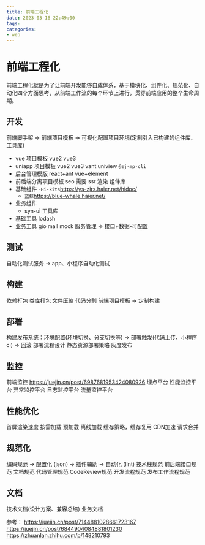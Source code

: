 ```yaml
---
title: 前端工程化
date: 2023-03-16 22:49:00
tags:
categories:
- web
---
```


# 前端工程化
前端工程化就是为了让前端开发能够自成体系，基于模块化、组件化、规范化、自动化四个方面思考，从前端工作流的每个环节上进行，贯穿前端应用的整个生命周期。

## 开发
前端脚手架 => 前端项目模板 => 可视化配置项目环境(定制引入已构建的组件库、工具库)
 - vue 项目模板 vue2 vue3
 - uniapp 项目模板 vue2 vue3 vant uniview `@zj-mp-cli`
 - 后台管理模版 react+ant vue+element
 - 前后端分离项目模板 seo 需要 ssr 渲染
组件库
- 基础组件
  -`Hi-kits`<https://ys-zjrs.haier.net/hidoc/> 
  - `蓝鲸`<https://blue-whale.haier.net/>
- 业务组件 
  - syn-ui
工具库
- 基础工具 lodash 
- 业务工具 gio mall 
mock 服务管理 => 接口+数据-可配置

## 测试
自动化测试服务 -> app、小程序自动化测试

## 构建
依赖打包
类库打包
文件压缩
代码分割
前端项目模板 => 定制构建

## 部署
构建发布系统：环境配置(环境切换、分支切换等) => 部署触发(代码上传、小程序ci) => 回滚
部署流程设计
静态资源部署策略
灰度发布

## 监控
前端监控 <https://juejin.cn/post/6987681953424080926>
埋点平台
性能监控平台
异常监控平台
日志监控平台
流量监控平台

## 性能优化
首屏渲染速度
按需加载
预加载
离线加载
缓存策略，缓存复用
CDN加速
请求合并

## 规范化
编码规范 -> 配置化 (json) -> 插件辅助 -> 自动化 (lint)
技术栈规范
前后端接口规范
文档规范
代码管理规范
CodeReview规范
开发流程规范
发布工作流程规范

## 文档
技术文档(设计方案、兼容总结)
业务文档


参考：
<https://juejin.cn/post/7144881028661723167>
<https://juejin.cn/post/6844904084881801230>
<https://zhuanlan.zhihu.com/p/148210793>